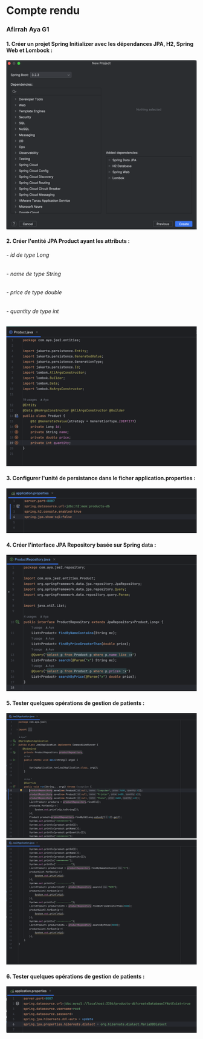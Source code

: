 <h1> Compte rendu </h1>
<h3> Afirrah Aya G1 </h3>
<h4> 1. Créer un projet Spring Initializer avec les dépendances JPA, H2, Spring Web et Lombock :</h4>

<img src="captures/JEE21.png">

<h4> 2. Créer l'entité JPA Product ayant les attributs :</h4>
<h6>- id de type Long</h6>
<h6>- name de type String</h6>
<h6>- price de type double</h6>
<h6>- quantity de type int</h6>
<img src="captures/JEE22.png">

<h4> 3. Configurer l'unité de persistance dans le ficher application.properties :</h4>
<img src="captures/JEE23.png">

<h4> 4. Créer l'interface JPA Repository basée sur Spring data :</h4>
<img src="captures/JEE24.png">

<h4> 5. Tester quelques opérations de gestion de patients :</h4>
<img src="captures/JEE251.png">
<img src="captures/JEE252.png">

<h4> 6. Tester quelques opérations de gestion de patients :</h4>
<img src="captures/JEE26.png">



